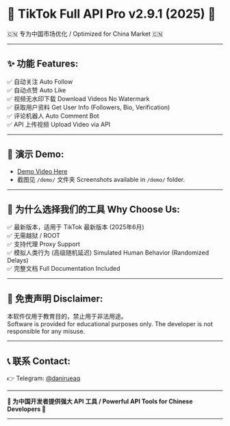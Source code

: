 # 🎵 TikTok Full API Pro v2.9.1 (2025) 🎵

🇨🇳 专为中国市场优化 / Optimized for China Market 🇨🇳

---

## ✨ 功能 Features:

✅ 自动关注 Auto Follow  
✅ 自动点赞 Auto Like  
✅ 视频无水印下载 Download Videos No Watermark  
✅ 获取用户资料 Get User Info (Followers, Bio, Verification)  
✅ 评论机器人 Auto Comment Bot  
✅ API 上传视频 Upload Video via API  

---

## 🎥 演示 Demo:

- [Demo Video Here](https://your-demo-link.com)  
- 截图见 `/demo/` 文件夹 Screenshots available in `/demo/` folder.

---

## 🚀 为什么选择我们的工具 Why Choose Us:

✅ 最新版本，适用于 TikTok 最新版本 (2025年6月)  
✅ 无需越狱 / ROOT  
✅ 支持代理 Proxy Support  
✅ 模拟人类行为 (高级随机延迟) Simulated Human Behavior (Randomized Delays)  
✅ 完整文档 Full Documentation Included  

---

## 🚦 免责声明 Disclaimer:

本软件仅用于教育目的，禁止用于非法用途。  
Software is provided for educational purposes only. The developer is not responsible for any misuse.

---

## 📞 联系 Contact:

👉 Telegram: [@danirueaq](https://t.me/danirueaq)  


---

**🌟 为中国开发者提供强大 API 工具 / Powerful API Tools for Chinese Developers 🌟**

---


